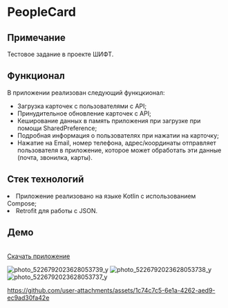 <h1>PeopleCard</h1>
<h2>Примечание</h2>
Тестовое задание в проекте ШИФТ. 
<h2>Функционал</h2>
В приложении реализован следующий функцкионал:
<ul>
<li>
Загрузка карточек с пользователями с API;
</li>
  <li>
Принудительное обновление карточек с API;
  </li>
<li>
Кеширование данных в память приложения при загрузке при помощи SharedPreference;
</li>
<li>
Подробная информация о пользователях при нажатии на карточку;
</li>
<li>
Нажатие на Email, номер телефона, адрес/координаты отправляет пользователя в
приложение, которое может обработать эти данные (почта, звонилка, карты).
</li>
</ul>
<h2>Стек технологий</h2>
<li>
  Приложение реализовано на языке Kotlin с использованием Compose;
</li>
<li>
  Retrofit для работы с JSON.
</li>
 
<h2>Демо</h2><br>
<a href="https://github.com/TheMikhail/PeopleCard/releases/tag/app">Скачать приложение</a><br>

![photo_5226792023628053739_y](https://github.com/user-attachments/assets/ed40534c-6126-4f58-9741-33cfa3e1537f)
![photo_5226792023628053738_y](https://github.com/user-attachments/assets/481589a5-6f50-414c-a86e-9b60f10fb6a1)
![photo_5226792023628053737_y](https://github.com/user-attachments/assets/b70729cf-305d-4a37-92f1-b165444fda5a)


https://github.com/user-attachments/assets/1c74c7c5-6e1a-4262-aed9-ec9ad30fa42e

